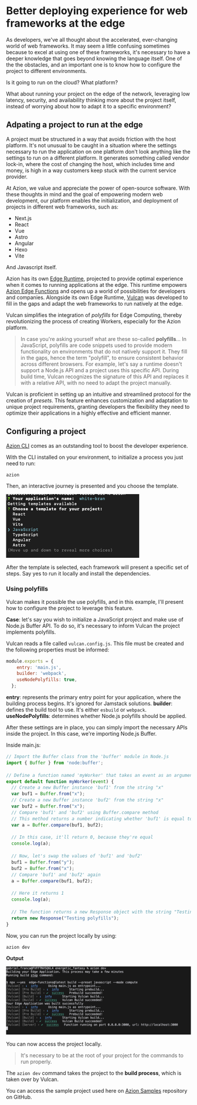 # Better deploying experience for web frameworks at the edge

As developers, we've all thought about the accelerated, ever-changing world of web frameworks. It may seem a little confusing sometimes because to excel at using one of these frameworks, it's necessary to have a deeper knowledge that goes beyond knowing the language itself. One of the the obstacles, and an important one is to know how to configure the project to different environments.

 Is it going to run on the cloud?
 What platform? 
 
 What about running your project on the edge of the network, leveraging low latency, security, and availability thinking more about the project itself, instead of worrying about how to adapt it to a specific environment? 

## Adpating a project to run at the edge 

A project must be structured in a way that avoids friction with the host platform. It's not unusual to be caught in a situation where the settings necessary to run the application on one platform don't look anything like the settings to run on a different platform. It generates something called vendor lock-in, where the cost of changing the host, which includes time and money, is high in a way customers keep stuck with the current service provider. 

At Azion, we value and appreciate the power of open-source software. With these thoughts in mind and the goal of empowering modern web development, our platform enables the initialization, and deployment of projects in different web frameworks, such as: 

- Next.js
- React
- Vue
- Astro
- Angular
- Hexo
- Vite 

And Javascript itself. 

Azion has its own [Edge Runtime](), projected to provide optimal experience when it comes to running applications at the edge. This runtime empowers [Azion Edge Functions]() and opens up a world of possibilities for developers and companies. Alongside its own Edge Runtime, [Vulcan]() was developed to fill in the gaps and adapt the web frameworks to run natively at the edge. 

Vulcan simplifies the integration of *polyfills* for Edge Computing, thereby revolutionizing the process of creating Workers, especially for the Azion platform.

> In case you're asking yourself what are these so-called **polyfills**... In JavaScript, polyfills are code snippets used to provide modern functionality on environments that do not natively support it. They fill in the gaps, hence the term "polyfill", to ensure consistent behavior across different browsers. For example, let's say a runtime doesn't support a Node.js API and a project uses this specific API. During build time, Vulcan recognizes the signature of this API and replaces it with a relative API, with no need to adapt the project manually.

Vulcan is proficient in setting up an intuitive and streamlined protocol for the creation of *presets*. This feature enhances customization and adaptation to unique project requirements, granting developers the flexibility they need to optimize their applications in a highly effective and efficient manner.

## Configuring a project

[Azion CLI]() comes as an outstanding tool to boost the developer experience. 

With the CLI installed on your environment, to initialize a process you just need to run: 

```bash
azion
```

Then, an interactive journey is presented and you choose the template.

![list of available templates](templates-list.png)

After the template is selected, each framework will present a specific set of steps. Say yes to run it locally and install the dependencies. 

### Using polyfills 

Vulcan makes it possible the use polyfills, and in this example, I'll present how to configure the project to leverage this feature. 

**Case**: let's say you wish to initialize a JavaScript project and make use of Node.js Buffer API. To do so, it's necessary to inform Vulcan the project implements polyfills.

Vulcan reads a file called `vulcan.config.js`. This file must be created and the following properties must be informed: 

```js
module.exports = {
    entry: 'main.js',
    builder: 'webpack',
    useNodePolyfills: true,
  };
```

**entry**: represents the primary entry point for your application, where the building process begins. It's ignored for Jamstack solutions.
**builder**: defines the build tool to use. It's either `esbuild` or `webpack`.
**useNodePolyfills**: determines whether Node.js polyfills should be applied.

After these settings are in place, you can simply import the necessary APIs inside the project. In this case, we're importing Node.js Buffer. 

Inside main.js: 

```js
// Import the Buffer class from the 'buffer' module in Node.js
import { Buffer } from 'node:buffer';

// Define a function named 'myWorker' that takes an event as an argument
export default function myWorker(event) {
  // Create a new Buffer instance 'buf1' from the string "x"
  var buf1 = Buffer.from("x");
  // Create a new Buffer instance 'buf2' from the string "x"
  var buf2 = Buffer.from("x");
  // Compare 'buf1' and 'buf2' using Buffer.compare method
  // This method returns a number indicating whether 'buf1' is equal to 'buf2'
  var a = Buffer.compare(buf1, buf2);

  // In this case, it'll return 0, because they're equal
  console.log(a);

  // Now, let's swap the values of 'buf1' and 'buf2'
  buf1 = Buffer.from("y");
  buf2 = Buffer.from("x");
  // Compare 'buf1' and 'buf2' again
  a = Buffer.compare(buf1, buf2);

  // Here it returns 1
  console.log(a);

  // The function returns a new Response object with the string "Testing buffer polyfills"
  return new Response("Testing polyfills");
}
```

Now, you can run the project locally by using: 

```bash 
azion dev
```

**Output** 

![azion dev output](azion-dev-output.png)

You can now access the project locally.

> It's necessary to be at the root of your project for the commands to run properly.

The `azion dev` command takes the project to the **build process**, which is taken over by Vulcan.

You can access the sample project used here on [Azion Samples](https://github.com/aziontech/azion-samples/tree/dev/samples/polyfills/buffer) repository on GitHub.
